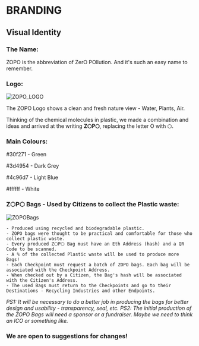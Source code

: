 # BRANDING

## Visual Identity

### The Name:
ZOPO is the abbreviation of ZerO POllution. And it's such an easy name to remember.

### Logo:
![ZOPO_LOGO](https://scontent.fvcp2-1.fna.fbcdn.net/v/t1.15752-9/89068046_176632217119523_7264249896222326784_n.png?_nc_cat=106&_nc_sid=b96e70&_nc_ohc=4vaa9zBh2AMAX-1Ehlv&_nc_ht=scontent.fvcp2-1.fna&oh=7eb732c87cc6e4a0264fd68987dfc330&oe=5E923F2A)

The ZOPO Logo shows a clean and fresh nature view - Water, Plants, Air.

Thinking of the chemical molecules in plastic, we made a combination and ideas and arrived at the writing **Z⬡P⬡**, replacing the letter O with ⬡.

### Main Colours:
#30f271 - Green

#3d4954 - Dark Grey

#4c96d7 - Light Blue

#ffffff - White

### Z⬡P⬡ Bags - Used by Citizens to collect the Plastic waste:
![ZOPOBags](https://scontent.fvcp2-1.fna.fbcdn.net/v/t1.15752-9/90427342_2561813470770972_5572277148057600000_n.png?_nc_cat=100&_nc_sid=b96e70&_nc_ohc=lUCZsFoabd8AX-UmX87&_nc_ht=scontent.fvcp2-1.fna&oh=d4be6f5015a55693291fe20d25b1ef6b&oe=5E9A6F97)

    - Produced using recycled and biodegradable plastic.
    - ZOPO bags were thought to be practical and comfortable for those who collect plastic waste. 
    - Every produced Z⬡P⬡ Bag must have an Eth Address (hash) and a QR Code to be scanned. 
    - A % of the collected Plastic waste will be used to produce more Bags!
    - Each Checkpoint must request a batch of ZOPO bags. Each bag will be associated with the Checkpoint Address.
    - When checked out by a Citizen, the Bag's hash will be associated with the Citizen's Address.
    - The used Bags must return to the Checkpoints and go to their Destinations - Recycling Industries and other Endpoints.

*PS1: It will be necessary to do a better job in producing the bags for better design and usability - transparency, seal, etc.*
*PS2: The initial production of the ZOPO Bags will need a sponsor or a fundraiser. Maybe we need to think an ICO or something like.*

### We are open to suggestions for changes!


